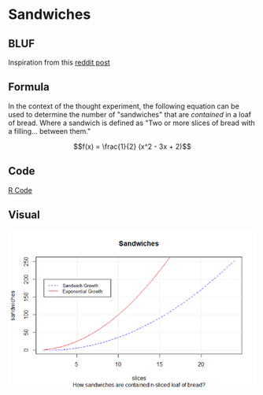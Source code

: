 # Sandwiches

## BLUF

Inspiration from this [reddit post](https://www.reddit.com/r/askmath/comments/87h4bw/number_of_sandwiches_in_an_nslice_loaf_of_bread/)

## Formula

In the context of the thought experiment, the following equation can be used to determine the number of "sandwiches" that are _contained_ in a loaf of bread. Where a sandwich is defined as "Two or more slices of bread with a filling... between them."

$$f(x) = \frac{1}{2} (x^2 - 3x + 2)$$

## Code

[R Code](https://github.com/AuRobinson/Sandwiches/blob/main/sandwiches.R)

## Visual

![Plot](https://github.com/AuRobinson/Sandwiches/blob/main/Rplot01.png)

